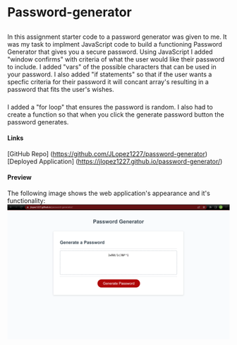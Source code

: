 # Password-generator

## 
In this assignment starter code to a password generator was given to me. It was my task to implment JavaScript code to build a functioning Password Generator that gives you a secure password. Using JavaScript I added "window confirms" with criteria of what the user would like their password to include. I added "vars" of the possible characters that can be used in your password. I also added "if statements" so that if the user wants a specfic criteria for their password it will concant array's resulting in a password that fits the user's wishes.

###
I added a "for loop" that ensures the password is random. I also had to create a function so that when you click the generate password button the password generates.

#### Links 
[GitHub Repo] (https://github.com/JLopez1227/password-generator)
[Deployed Application] (https://jlopez1227.github.io/password-generator/)

#### Preview 
The following image shows the web application's appearance and it's functionality: ![Preview of Website(Desktop)](Screenshot%202023-03-27%20232325.png)


